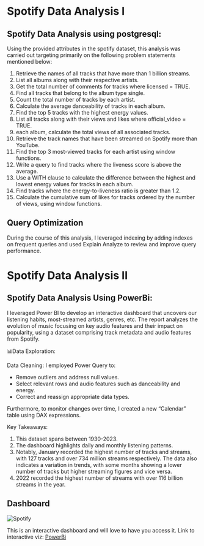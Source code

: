 # Spotify Data Analysis I

## Spotify Data Analysis using postgresql:
Using the provided attributes in the spotify dataset, this analysis was carried out targeting primarily on the following problem statements mentioned below: 

1. Retrieve the names of all tracks that have more than 1 billion streams.
2. List all albums along with their respective artists.
3. Get the total number of comments for tracks where licensed = TRUE.
4. Find all tracks that belong to the album type single.
5. Count the total number of tracks by each artist.
6. Calculate the average danceability of tracks in each album.
7. Find the top 5 tracks with the highest energy values.
8. List all tracks along with their views and likes where official_video = TRUE.
9. each album, calculate the total views of all associated tracks.
10. Retrieve the track names that have been streamed on Spotify more than YouTube.
11. Find the top 3 most-viewed tracks for each artist using window functions.
12. Write a query to find tracks where the liveness score is above the average.
13. Use a WITH clause to calculate the difference between the highest and lowest energy values for tracks in each album.
14. Find tracks where the energy-to-liveness ratio is greater than 1.2.
15. Calculate the cumulative sum of likes for tracks ordered by the number of views, using window functions.


## Query Optimization
During the course of this analysis, I leveraged indexing by adding indexes on frequent queries and used Explain Analyze to review and improve query performance.

# Spotify Data Analysis II

## Spotify Data Analysis Using PowerBi:
I leveraged Power BI to develop an interactive dashboard that uncovers our listening habits, most-streamed artists, genres, etc. The report analyzes the evolution of music focusing on key audio features and their impact on popularity, using a dataset comprising track metadata and audio features from Spotify.

📊Data Exploration:

Data Cleaning: I employed Power Query to:
- Remove outliers and address null values.
- Select relevant rows and audio features such as danceability and energy.
- Correct and reassign appropriate data types.

Furthermore, to monitor changes over time, I created a new “Calendar” table using DAX expressions.

Key Takeaways:
1. This dataset spans between 1930-2023.
2. The dashboard highlights daily and monthly listening patterns. 
3. Notably, January recorded the highest number of tracks and streams, with 127 tracks and over 734 million streams respectively. The data also indicates a variation in trends, with some months showing a lower number of tracks but higher streaming figures and vice versa.
4. 2022 recorded the highest number of streams with over 116 billion streams in the year.

## Dashboard

![Spotify](https://github.com/user-attachments/assets/aedd33b1-cbcb-4527-b2be-baffb810b35b)

This is an interactive dashboard and will love to have you access it. 
Link to interactive viz: [PowerBi](https://app.powerbi.com/reportEmbed?reportId=b6fc4c0d-3d50-418b-9096-108d7df4a84e&autoAuth=true&ctid=70cfb77d-317e-4eae-9a49-4e2ad1c1b93b)


